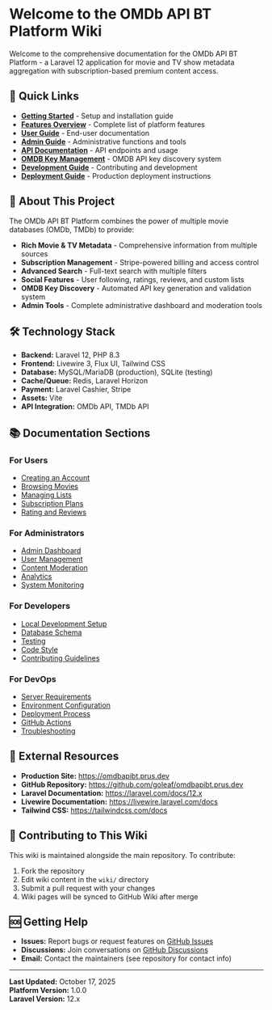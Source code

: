 # Welcome to the OMDb API BT Platform Wiki

Welcome to the comprehensive documentation for the OMDb API BT Platform - a Laravel 12 application for movie and TV show metadata aggregation with subscription-based premium content access.

## 🚀 Quick Links

- **[Getting Started](Getting-Started)** - Setup and installation guide
- **[Features Overview](Features-Overview)** - Complete list of platform features
- **[User Guide](User-Guide)** - End-user documentation
- **[Admin Guide](Admin-Guide)** - Administrative functions and tools
- **[API Documentation](API-Documentation)** - API endpoints and usage
- **[OMDB Key Management](OMDB-Key-Management)** - OMDB API key discovery system
- **[Development Guide](Development-Guide)** - Contributing and development
- **[Deployment Guide](Deployment-Guide)** - Production deployment instructions

## 📖 About This Project

The OMDb API BT Platform combines the power of multiple movie databases (OMDb, TMDb) to provide:

- **Rich Movie & TV Metadata** - Comprehensive information from multiple sources
- **Subscription Management** - Stripe-powered billing and access control
- **Advanced Search** - Full-text search with multiple filters
- **Social Features** - User following, ratings, reviews, and custom lists
- **OMDB Key Discovery** - Automated API key generation and validation system
- **Admin Tools** - Complete administrative dashboard and moderation tools

## 🛠️ Technology Stack

- **Backend:** Laravel 12, PHP 8.3
- **Frontend:** Livewire 3, Flux UI, Tailwind CSS
- **Database:** MySQL/MariaDB (production), SQLite (testing)
- **Cache/Queue:** Redis, Laravel Horizon
- **Payment:** Laravel Cashier, Stripe
- **Assets:** Vite
- **API Integration:** OMDb API, TMDb API

## 📚 Documentation Sections

### For Users

- [Creating an Account](User-Guide#creating-an-account)
- [Browsing Movies](User-Guide#browsing-movies)
- [Managing Lists](User-Guide#managing-lists)
- [Subscription Plans](User-Guide#subscription-plans)
- [Rating and Reviews](User-Guide#ratings-and-reviews)

### For Administrators

- [Admin Dashboard](Admin-Guide#dashboard)
- [User Management](Admin-Guide#user-management)
- [Content Moderation](Admin-Guide#content-moderation)
- [Analytics](Admin-Guide#analytics)
- [System Monitoring](Admin-Guide#system-monitoring)

### For Developers

- [Local Development Setup](Development-Guide#setup)
- [Database Schema](Development-Guide#database-schema)
- [Testing](Development-Guide#testing)
- [Code Style](Development-Guide#code-style)
- [Contributing Guidelines](Development-Guide#contributing)

### For DevOps

- [Server Requirements](Deployment-Guide#requirements)
- [Environment Configuration](Deployment-Guide#configuration)
- [Deployment Process](Deployment-Guide#deployment)
- [GitHub Actions](Deployment-Guide#github-actions)
- [Troubleshooting](Deployment-Guide#troubleshooting)

## 🔗 External Resources

- **Production Site:** https://omdbapibt.prus.dev
- **GitHub Repository:** https://github.com/goleaf/omdbapibt.prus.dev
- **Laravel Documentation:** https://laravel.com/docs/12.x
- **Livewire Documentation:** https://livewire.laravel.com/docs
- **Tailwind CSS:** https://tailwindcss.com/docs

## 📝 Contributing to This Wiki

This wiki is maintained alongside the main repository. To contribute:

1. Fork the repository
2. Edit wiki content in the `wiki/` directory
3. Submit a pull request with your changes
4. Wiki pages will be synced to GitHub Wiki after merge

## 🆘 Getting Help

- **Issues:** Report bugs or request features on [GitHub Issues](https://github.com/goleaf/omdbapibt.prus.dev/issues)
- **Discussions:** Join conversations on [GitHub Discussions](https://github.com/goleaf/omdbapibt.prus.dev/discussions)
- **Email:** Contact the maintainers (see repository for contact info)

---

**Last Updated:** October 17, 2025  
**Platform Version:** 1.0.0  
**Laravel Version:** 12.x

